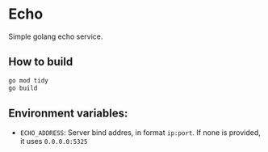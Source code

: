 # Echo

Simple golang echo service.

## How to build

```bash
go mod tidy
go build
```

## Environment variables:

* `ECHO_ADDRESS`: Server bind addres, in format `ip:port`. If none is provided, it uses `0.0.0.0:5325`